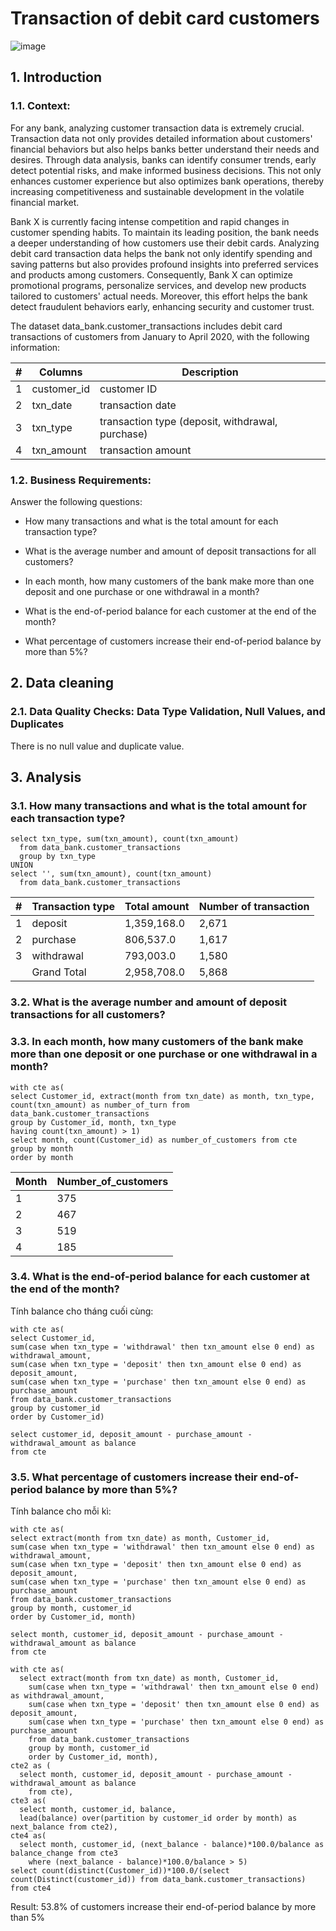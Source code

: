 # Transaction of debit card customers

![image](https://github.com/linhnguyen2601/SQL-Projects/assets/166676829/70e2bf1c-2727-446d-9100-e747349cbffc)

## 1. Introduction

### 1.1. Context:
For any bank, analyzing customer transaction data is extremely crucial. Transaction data not only provides detailed information about customers' financial behaviors but also helps banks better understand their needs and desires. Through data analysis, banks can identify consumer trends, early detect potential risks, and make informed business decisions. This not only enhances customer experience but also optimizes bank operations, thereby increasing competitiveness and sustainable development in the volatile financial market.

Bank X is currently facing intense competition and rapid changes in customer spending habits. To maintain its leading position, the bank needs a deeper understanding of how customers use their debit cards. Analyzing debit card transaction data helps the bank not only identify spending and saving patterns but also provides profound insights into preferred services and products among customers. Consequently, Bank X can optimize promotional programs, personalize services, and develop new products tailored to customers' actual needs. Moreover, this effort helps the bank detect fraudulent behaviors early, enhancing security and customer trust.

The dataset data_bank.customer_transactions includes debit card transactions of customers from January to April 2020, with the following information:

| # | Columns |  Description |
| --- | --- | --- |   
| 1 | customer_id | customer ID |
| 2 | txn_date | transaction date |
| 3 | txn_type | transaction type (deposit, withdrawal, purchase) |
| 4 | txn_amount | transaction amount |

### 1.2. Business Requirements:

Answer the following questions:

- How many transactions and what is the total amount for each transaction type?

- What is the average number and amount of deposit transactions for all customers?

- In each month, how many customers of the bank make more than one deposit and one purchase or one withdrawal in a month?

- What is the end-of-period balance for each customer at the end of the month?

- What percentage of customers increase their end-of-period balance by more than 5%?

## 2. Data cleaning

### 2.1. Data Quality Checks: Data Type Validation, Null Values, and Duplicates

There is no null value and duplicate value.

## 3. Analysis

### 3.1. How many transactions and what is the total amount for each transaction type?

```
select txn_type, sum(txn_amount), count(txn_amount)
  from data_bank.customer_transactions
  group by txn_type
UNION
select '', sum(txn_amount), count(txn_amount)
  from data_bank.customer_transactions
```

| # | Transaction type |  Total amount | Number of transaction|
| --- | --- | --- |   --- |
| 1 | deposit	 | 1,359,168.0  | 2,671|
| 2 | purchase | 806,537.0   | 1,617|
| 3 | withdrawal	 | 793,003.0   | 1,580|
||Grand Total|2,958,708.0 |5,868|

### 3.2. What is the average number and amount of deposit transactions for all customers?

### 3.3. In each month, how many customers of the bank make more than one deposit or one purchase or one withdrawal in a month?

```
with cte as(
select Customer_id, extract(month from txn_date) as month, txn_type, count(txn_amount) as number_of_turn from data_bank.customer_transactions
group by Customer_id, month, txn_type
having count(txn_amount) > 1)
select month, count(Customer_id) as number_of_customers from cte
group by month
order by month
```

| Month | Number_of_customers |
| --- | --- | 
| 1 | 375 |
| 2 | 467 |
| 3 | 519 |
| 4 | 185 |

### 3.4. What is the end-of-period balance for each customer at the end of the month?

Tính balance cho tháng cuối cùng:
```
with cte as(
select Customer_id, 
sum(case when txn_type = 'withdrawal' then txn_amount else 0 end) as withdrawal_amount,
sum(case when txn_type = 'deposit' then txn_amount else 0 end) as deposit_amount,
sum(case when txn_type = 'purchase' then txn_amount else 0 end) as purchase_amount
from data_bank.customer_transactions
group by customer_id 
order by Customer_id)

select customer_id, deposit_amount - purchase_amount - withdrawal_amount as balance
from cte
```

### 3.5. What percentage of customers increase their end-of-period balance by more than 5%?

Tính balance cho mỗi kì:
```
with cte as(
select extract(month from txn_date) as month, Customer_id, 
sum(case when txn_type = 'withdrawal' then txn_amount else 0 end) as withdrawal_amount,
sum(case when txn_type = 'deposit' then txn_amount else 0 end) as deposit_amount,
sum(case when txn_type = 'purchase' then txn_amount else 0 end) as purchase_amount
from data_bank.customer_transactions
group by month, customer_id 
order by Customer_id, month)

select month, customer_id, deposit_amount - purchase_amount - withdrawal_amount as balance
from cte
```

```
with cte as(
  select extract(month from txn_date) as month, Customer_id, 
    sum(case when txn_type = 'withdrawal' then txn_amount else 0 end) as withdrawal_amount,
    sum(case when txn_type = 'deposit' then txn_amount else 0 end) as deposit_amount,
    sum(case when txn_type = 'purchase' then txn_amount else 0 end) as purchase_amount
    from data_bank.customer_transactions
    group by month, customer_id 
    order by Customer_id, month),
cte2 as (
  select month, customer_id, deposit_amount - purchase_amount - withdrawal_amount as balance
    from cte),
cte3 as(
  select month, customer_id, balance,
  lead(balance) over(partition by customer_id order by month) as next_balance from cte2),
cte4 as(
  select month, customer_id, (next_balance - balance)*100.0/balance as balance_change from cte3
    where (next_balance - balance)*100.0/balance > 5)
select count(distinct(Customer_id))*100.0/(select count(Distinct(customer_id)) from data_bank.customer_transactions) from cte4
```

Result: 53.8% of customers increase their end-of-period balance by more than 5%
